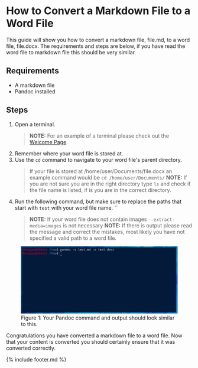 # How to Convert a Markdown File to a Word File

This guide will show you how to convert a markdown file, file.md, to a word file, file.docx.  The requirements and steps are below, if you have read the word file to markdown file this should be very similar.

## Requirements

- A markdown file
- Pandoc installed

## Steps

1. Open a terminal.
   > **NOTE:** For an example of a terminal please check out the [Welcome Page](welcome.md).
2. Remember where your word file is stored at.
3. Use the `cd` command to navigate to your word file's parent directory.
   > If your file is stored at /home/user/Documents/file.docx an example command would be `cd /home/user/Documents/`
   > **NOTE:** If you are not sure you are in the right directory type `ls` and check if the file name is listed, if is you are in the correct directory.
4. Run the following command, but make sure to replace the paths that start with `test` with your word file name.
   ``
   > **NOTE:** If your word file does not contain images `--extract-media=images` is not necessary
   > **NOTE:** If there is output please read the message and correct the mistakes, most likely you have not specified a valid path to a word file.
<figure>
<img src="images/pandoc_markdown_to_word.png" alt="Picture of a successful Pandoc execution">
<figcaption>Figure 1: Your Pandoc command and output should look similar to this.</figcaption>
</figure>

Congratulations you have converted a markdown file to a word file.  Now that your content is converted you should certainly ensure that it was converted correctly.

{% include footer.md %}
